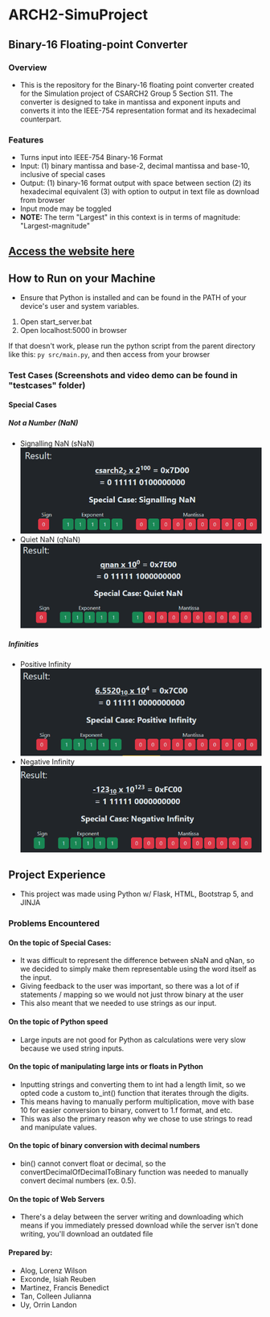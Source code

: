 # ARCH2-SimuProject
## Binary-16 Floating-point Converter
### Overview
- This is the repository for the Binary-16 floating point converter created for the Simulation project of CSARCH2 Group 5 Section S11. The converter is designed to take in mantissa and exponent inputs and converts it into the IEEE-754 representation format and its hexadecimal counterpart.

### Features
- Turns input into IEEE-754 Binary-16 Format
- Input: (1) binary mantissa and base-2, decimal mantissa and base-10, inclusive of special cases
- Output: (1) binary-16 format output with space between section (2) its hexadecimal equivalent (3)
with option to output in text file as download from browser
- Input mode may be toggled
- **NOTE:** The term "Largest" in this context is in terms of magnitude: "Largest-magnitude"

## [Access the website here](http://nemurinou.pythonanywhere.com/)

## How to Run on your Machine
- Ensure that Python is installed and can be found in the PATH of your device's user and system variables.
1. Open start_server.bat
2. Open localhost:5000 in browser

If that doesn't work, please run the python script from the parent directory like this:
`py src/main.py`, and then access from your browser


### Test Cases (Screenshots and video demo can be found in "testcases" folder)
#### Special Cases


##### Not a Number (NaN)
- Signalling NaN (sNaN)
![snan](./testcases/csarch2asinput(BIN).png?raw=true)
- Quiet NaN (qNaN)
![qnan](./testcases/qnanDec.png?raw=true)

##### Infinities
- Positive Infinity
![pinf](./testcases/positiveInfiDec(firstcase).png?raw=true)
- Negative Infinity
![ninf](/testcases/negativeInfiDec.png?raw=true)

## Project Experience
- This project was made using Python w/ Flask, HTML, Bootstrap 5, and JINJA

### Problems Encountered
#### On the topic of Special Cases:
- It was difficult to represent the difference between sNaN and qNan, so we decided to simply make them representable using the word itself as the input.
- Giving feedback to the user was important, so there was a lot of if statements / mapping so we would not just throw binary at the user
- This also meant that we needed to use strings as our input.
  
#### On the topic of Python speed
- Large inputs are not good for Python as calculations were very slow because we used string inputs.

#### On the topic of manipulating large ints or floats in Python
- Inputting strings and converting them to int had a length limit, so we opted code a custom to_int() function that iterates through the digits.
- This means having to manually perform multiplication, move with base 10 for easier conversion to binary, convert to 1.f format, and etc.
- This was also the primary reason why we chose to use strings to read and manipulate values.

#### On the topic of binary conversion with decimal numbers
- bin() cannot convert float or decimal, so the convertDecimalOfDecimalToBinary function was needed to manually convert decimal numbers (ex. 0.5). 

#### On the topic of Web Servers
- There's a delay between the server writing and downloading which means if you immediately pressed download while the server isn't done writing, you'll download an outdated file

#### Prepared by:
- Alog, Lorenz Wilson
- Exconde, Isiah Reuben
- Martinez, Francis Benedict
- Tan, Colleen Julianna
- Uy, Orrin Landon
